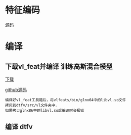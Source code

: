# 特征编码
[源码](https://github.com/Ewenwan/dtfv)

# 编译
## 下载vl_feat并编译  训练高斯混合模型
[下载](http://www.vlfeat.org/download.html)

[github源码](github.com/vlfeat/vlfeat)

    编译好vl_feat工具箱后，将vlfeats/bin/glnx64中的libvl.so文件
    拷贝到dtfv/src/vl文件夹中，
    如果拷贝glnx86中的libvl.so后编译时会报错
    
## 编译 dtfv
